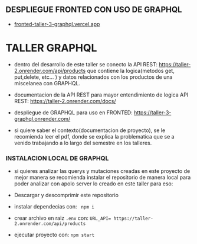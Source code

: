 ## DESPLIEGUE FRONTED CON USO DE GRAPHQL
  
- [fronted-taller-3-graphql.vercel.app](https://fronted-taller-3-graphql.vercel.app/)
  
# TALLER GRAPHQL

- dentro del desarrollo de este taller se conecto la API REST: https://taller-2.onrender.com/api/products que contiene la logica(metodos get, put,delete, etc... ) y datos  relacionados con los productos de una miscelanea con GRAPHQL.

- documentacion de la API REST para mayor entendimiento de logica API REST:  https://taller-2.onrender.com/docs/

- despliegue de GRAPHQL para uso en FRONTED: https://taller-3-graphql.onrender.com/

-  si quiere saber el contexto(documentacion de proyecto), se le recomienda leer el pdf, donde se explica la problematica que se a venido trabajando a lo largo del semestre en los talleres. 


### INSTALACION LOCAL DE GRAPHQL

- si quieres analizar  las querys y mutaciones creadas en este proyecto de mejor manera se recomienda instalar el repositorio de manera local para poder analizar con apolo server lo creado en este taller para eso:

- Descargar y descomprimir este repositorio
- instalar dependecias con:
  ` npm i`
- crear archivo en raiz `.env` con: `URL_API= https://taller-2.onrender.com/api/products `
- ejecutar proyecto con:
  `npm start`


  

  
